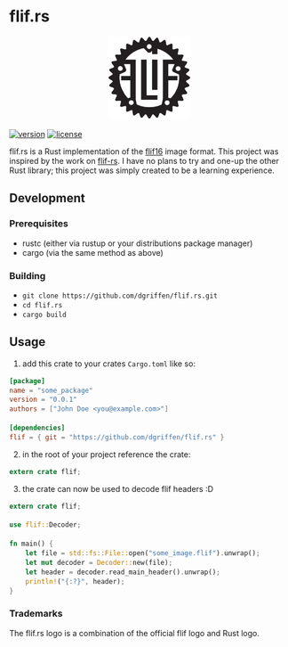 # flif.rs
<p align="center">
  <img src="flif.rs.png" alt="logo" height=150 />
</p>

[![version][version-badge]][CHANGELOG] [![license][license-badge]][LICENSE]

flif.rs is a Rust implementation of the [flif16](http://flif.info/spec.html) image format. This project was inspired by the work on [flif-rs](https://github.com/panicbit/flif-rs). I have no plans to try and one-up the other Rust library; this project was simply created to be a learning experience.

## Development
### Prerequisites
- rustc (either via rustup or your distributions package manager)
- cargo (via the same method as above)

### Building
- `git clone https://github.com/dgriffen/flif.rs.git`
- `cd flif.rs`
- `cargo build`

## Usage
1. add this crate to your crates `Cargo.toml` like so:
```toml
[package]
name = "some_package"
version = "0.0.1"
authors = ["John Doe <you@example.com>"]

[dependencies]
flif = { git = "https://github.com/dgriffen/flif.rs" }
```
2. in the root of your project reference the crate:
```rust
extern crate flif;
```
3. the crate can now be used to decode flif headers :D
```rust
extern crate flif;

use flif::Decoder;

fn main() {
    let file = std::fs::File::open("some_image.flif").unwrap();
    let mut decoder = Decoder::new(file);
    let header = decoder.read_main_header().unwrap();
    println!("{:?}", header);
}
```

### Trademarks
The flif.rs logo is a combination of the official flif logo and Rust logo.

[CHANGELOG]: ./CHANGELOG.md
[LICENSE]: ./LICENSE
[version-badge]: https://img.shields.io/badge/version-0.0.1-blue.svg
[license-badge]: https://img.shields.io/badge/license-MIT-blue.svg
[logo]: ./flif.rs.png
